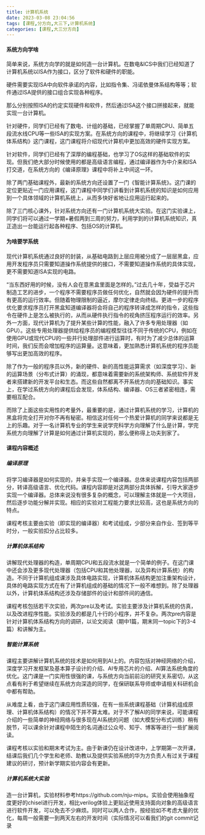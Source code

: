 ```yaml
---
title: 计算机系统
date: 2023-03-08 23:04:56
tags: [课程,分方向,大三下,计算机系统]
categories: [课程,大三分方向]
---
```


#### 系统方向学啥
简单来说，系统方向学的就是如何造一台计算机。在数电&ICS中我们已经知道了计算机系统以ISA作为接口，区分了软件和硬件的职能。

硬件需要实现ISA中向软件承诺的内容，比如指令集、冯诺依曼体系结构等等；软件通过ISA提供的接口组合实现各种程序。

那么分别按照ISA的约定实现硬件和软件，然后通过ISA这个接口拼接起来，就能实现一台计算机。
<!-- more -->
针对硬件，同学们已经有了数电、计组的基础，已经掌握了单周期CPU、简单五段流水线CPU等一些ISA的实现方案。在系统方向的课程中，将继续学习《计算机体系结构》这门课程，这门课程将介绍现代计算机中更加高效的硬件实现方案。

针对软件，同学们已经有了深厚的编程基础，也学习了OS这样的基础软件的实现。但我们绝大部分时候使用的都是高级语言编程，通过编译器作为中介来和ISA打交道，在系统方向的《编译原理》课程中将补上中间这一环。

除了两门基础课程外，最新的系统方向还设置了一门《智能计算系统》。这门课的定位更贴近一门应用课程，这门课程中同学们讲看到计算机系统的知识是如何应用到一个具体领域的计算机系统上，从而多快好省地让应用运行起来的。

除了三门核心课外，针对系统方向还有一门计算机系统大实验。在这门实验课上，同学们将可以通过一学期+暑假两到三周的努力，利用学到的计算机系统知识，真正造出一台能运行起各种程序、包括OS的计算机。

#### 为啥要学系统

现代计算机系统通过良好的封装，从基础电路到上层应用被分成了一层层黑盒，应用开发程序员只需要知道操作系统提供的接口，不需要知道操作系统的具体实现，更不需要知道ISA实现的电路。

“当东西好用的时候，没有人会在意黑盒里面是怎样的。”过去几十年，受益于芯片制造工艺的进步，一个程序不需要程序员做任何优化，自然就会因为硬件的提升而有更高的运行效率。但随着物理限制的逼近，摩尔定律走向终结。更进一步的程序优化要求程序员打开黑盒知道编译器将会将自己的程序转译成怎样的指令，这些指令在硬件上是怎么被执行的，从而从硬件执行指令的视角挤压程序运行的效率。另外一方面，现代计算机为了提升某些计算的性能，融入了许多专用处理器（如GPU）。这些专用处理器提供给程序员的编程模型往往不同于传统的CPU，例如在使用GPU或现代CPU的一些并行处理部件进行运算时，有时为了减少总体的运算时间，我们反而会增加程序的运算量。这意味着，更加熟悉计算机系统的程序员能够写出更加高效的程序。

除了作为一般的程序员以外，新的硬件、新的高性能运算需求（如深度学习）、新的运算场景（分布式计算）的涌现，都意味着需要新的系统架构师、系统软件开发者来搭建新的开发平台和生态。而这些自然都离不开系统方向的基础知识。事实上，在学过系统方向的课程后会发现，体系结构、编译器、OS三者紧密相连，需要相互配合。

而除了上面这些实用性的考量外，最重要的是，通过计算机系统的学习，计算机的黑盒将完全打开对你不再有秘密。相信这对任何一个热爱计算机的同学来说都是无上的乐趣。对于一名计算机专业的学生来说学完科学方向理解了什么是计算，学完系统方向理解了计算是如何通过计算机实现的，那么便称得上功夫到家了。

#### 课程内容概述

##### 编译原理

将学习编译器是如何实现的，并亲手实现一个编译器。总体来说课程内容包括两部分，转译高级语言、优化代码。课程内容即是对这两部分具体拆解，引导大家逐步实现一个编译器。总体来说没有很多复杂的概念，可以理解主体就是一个大项目，然后逐步功能分解并实现。相应的实验对工程能力要求比较高，这也是系统方向的特点。

课程考核主要由实验（即实现的编译器）和考试组成，少部分来自作业、签到等平时分，一般实验扣分占比较多。

##### 计算机体系结构

讲解现代处理器的构造，单周期CPU和五段流水就是一个简单的例子。在这门课中还会涉及更多现代处理器（包括CPU和其他处理器，以及异构计算系统）的构造。不同于计算机组成课涉及具体电路实现，计算机体系结构更加注重架构设计，具体的电路实现方式在有了计算机组成的基础的情况下一般不难想到。除了处理器以外，计算机体系结构还涉及存储部件的设计和部件间的通信。

课程考核包括若干次实验，两次pre以及考试。实验主要涉及计算机系统的仿真，以及改进程序性能。实验涉及的都是几十行的小程序，并不复杂。两次pre内容是针对计算机体系结构方向的调研，以论文阅读（期中1篇，期末同一topic下的3-4篇）和讲解为主。


##### 智能计算系统

课程主要讲解计算机系统的技术是如何用到AI上的。内容包括对神经网络的介绍，深度学习开发框架及基本算子设计的介绍、AI专用芯片的介绍、AI算法系统角度的优化。这门课是一门实用性很强的课，与系统方向当前前沿的研究关系密切，从这点看有利于希望继续在系统方向深造的同学，在保研联系导师或申请相关科研机会中都有帮助。

从难度上看，由于这门课应用性质较强，在有一些系统课程基础（计算机组成原理、计算机体系结构）的情况下并不算太难。对于不了解AI的同学来说，可能课程介绍的一些简单的神经网络与很多现在AI系统的问题（如大模型分布式训练）稍有脱节，可以课余针对课程中陌生的名词通过公众号、知乎、博客等进行一些扩展阅读。

课程考核以实验和期末考试为主。由于新课仍在设计改进中，上学期第一次开课，结课后我们几个学生和老师、助教以及提供实验系统的华为方负责人有过关于课程建议的研讨，预计新学期实验内容会有更新。

##### 计算机系统大实验

造一台计算机，实验材料参考https://github.com/nju-mips。实验会使用抽象程度更好的chisel进行开发，相比verilog体验上更贴近使用支持面向对象的高级语言进行软件开发，可以免去不少麻烦。同时可以两人合作，按经验如不考虑大量的优化，每周一般需要一到两天左右的开发时间（实际情况可以看我们的git commit记录


